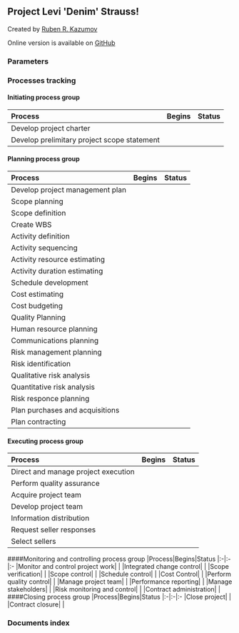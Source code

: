 ## Project Levi 'Denim' Strauss!
Created by [Ruben R. Kazumov](http://www.kazumov.com)

Online version is available on [GitHub](https://github.com/RubenRKazumov/pmdocs/tree/master/Projects)
### Parameters
### Processes tracking
#### Initiating process group
|Process|Begins|Status
|:-|:-|:-
|Develop project charter| | 
|Develop prelimitary project scope statement| | 
#### Planning process group
|Process|Begins|Status
|:-|:-|:-
|Develop project management plan| | 
|Scope planning| | 
|Scope definition| | 
|Create WBS| | 
|Activity definition| | 
|Activity sequencing| | 
|Activity resource estimating| | 
|Activity duration estimating| | 
|Schedule development| | 
|Cost estimating| | 
|Cost budgeting| | 
|Quality Planning| | 
|Human resource planning| | 
|Communications planning| | 
|Risk management planning| | 
|Risk identification| | 
|Qualitative risk analysis| | 
|Quantitative risk analysis| | 
|Risk responce planning| | 
|Plan purchases and acquisitions| | 
|Plan contracting| | 
#### Executing process group
|Process|Begins|Status
|:-|:-|:-
|Direct and manage project execution| | 
|Perform quality assurance| | 
|Acquire project team| | 
|Develop project team| | 
|Information distribution| | 
|Request seller responses| | 
|Select sellers| | 
####Monitoring and controlling process group
|Process|Begins|Status
|:-|:-|:-
|Monitor and control project work| | 
|Integrated change control| | 
|Scope verification| | 
|Scope control| | 
|Schedule control| | 
|Cost Control| | 
|Perform quality control| | 
|Manage project team| | 
|Performance reporting| | 
|Manage stakeholders| | 
|Risk monitoring and control| | 
|Contract administration| | 
####Closing process group
|Process|Begins|Status
|:-|:-|:-
|Close project| | 
|Contract closure| | 
### Documents index
